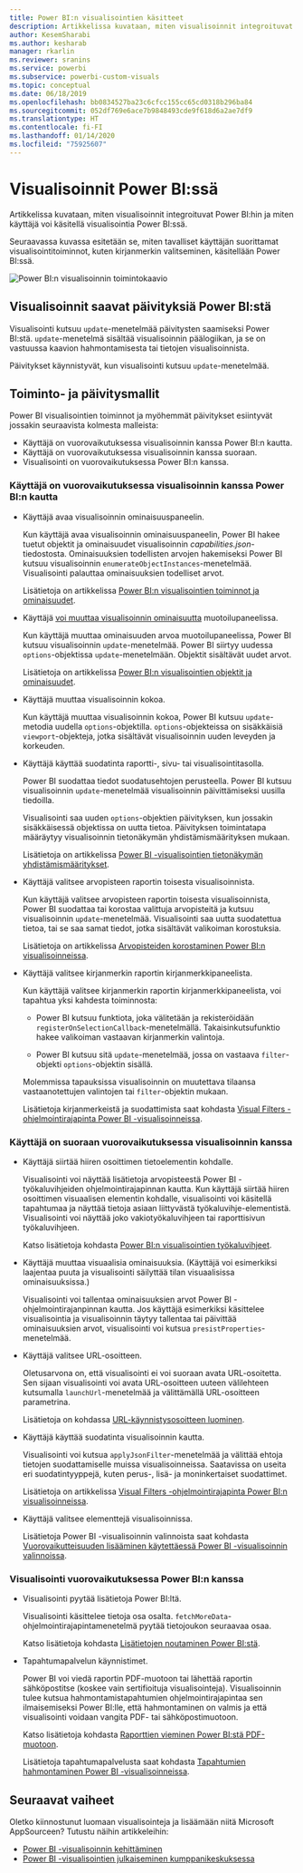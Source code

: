 ```yaml
---
title: Power BI:n visualisointien käsitteet
description: Artikkelissa kuvataan, miten visualisoinnit integroituvat Power BI:hin ja miten käyttäjä voi käsitellä visualisointia Power BI:ssä.
author: KesemSharabi
ms.author: kesharab
manager: rkarlin
ms.reviewer: sranins
ms.service: powerbi
ms.subservice: powerbi-custom-visuals
ms.topic: conceptual
ms.date: 06/18/2019
ms.openlocfilehash: bb0834527ba23c6cfcc155cc65cd0318b296ba84
ms.sourcegitcommit: 052df769e6ace7b9848493cde9f618d6a2ae7df9
ms.translationtype: HT
ms.contentlocale: fi-FI
ms.lasthandoff: 01/14/2020
ms.locfileid: "75925607"
---
```

# <a name="visuals-in-power-bi"></a>Visualisoinnit Power BI:ssä

Artikkelissa kuvataan, miten visualisoinnit integroituvat Power BI:hin ja miten käyttäjä voi käsitellä visualisointia Power BI:ssä. 

Seuraavassa kuvassa esitetään se, miten tavalliset käyttäjän suorittamat visualisointitoiminnot, kuten kirjanmerkin valitseminen, käsitellään Power BI:ssä.

![Power BI:n visualisoinnin toimintokaavio](./media/visual-concept.svg)

## <a name="visuals-get-updates-from-power-bi"></a>Visualisoinnit saavat päivityksiä Power BI:stä

Visualisointi kutsuu `update`-menetelmää päivitysten saamiseksi Power BI:stä. `update`-menetelmä sisältää visualisoinnin päälogiikan, ja se on vastuussa kaavion hahmontamisesta tai tietojen visualisoinnista.

Päivitykset käynnistyvät, kun visualisointi kutsuu `update`-menetelmää.

## <a name="action-and-update-patterns"></a>Toiminto- ja päivitysmallit

Power BI visualisointien toiminnot ja myöhemmät päivitykset esiintyvät jossakin seuraavista kolmesta malleista:

* Käyttäjä on vuorovaikutuksessa visualisoinnin kanssa Power BI:n kautta.
* Käyttäjä on vuorovaikutuksessa visualisoinnin kanssa suoraan.
* Visualisointi on vuorovaikutuksessa Power BI:n kanssa.

### <a name="user-interacts-with-a-visual-through-power-bi"></a>Käyttäjä on vuorovaikutuksessa visualisoinnin kanssa Power BI:n kautta

* Käyttäjä avaa visualisoinnin ominaisuuspaneelin.

    Kun käyttäjä avaa visualisoinnin ominaisuuspaneelin, Power BI hakee tuetut objektit ja ominaisuudet visualisoinnin *capabilities.json*-tiedostosta. Ominaisuuksien todellisten arvojen hakemiseksi Power BI kutsuu visualisoinnin `enumerateObjectInstances`-menetelmää. Visualisointi palauttaa ominaisuuksien todelliset arvot.

    Lisätietoja on artikkelissa [Power BI:n visualisointien toiminnot ja ominaisuudet](capabilities.md).

* Käyttäjä [voi muuttaa visualisoinnin ominaisuutta](../../visuals/power-bi-visualization-customize-title-background-and-legend.md) muotoilupaneelissa.

    Kun käyttäjä muuttaa ominaisuuden arvoa muotoilupaneelissa, Power BI kutsuu visualisoinnin `update`-menetelmää. Power BI siirtyy uudessa `options`-objektissa `update`-menetelmään. Objektit sisältävät uudet arvot.

    Lisätietoja on artikkelissa [Power BI:n visualisointien objektit ja ominaisuudet](objects-properties.md).

* Käyttäjä muuttaa visualisoinnin kokoa.

    Kun käyttäjä muuttaa visualisoinnin kokoa, Power BI kutsuu `update`-metodia uudella `options`-objektilla. `options`-objekteissa on sisäkkäisiä `viewport`-objekteja, jotka sisältävät visualisoinnin uuden leveyden ja korkeuden.

* Käyttäjä käyttää suodatinta raportti-, sivu- tai visualisointitasolla.

    Power BI suodattaa tiedot suodatusehtojen perusteella. Power BI kutsuu visualisoinnin `update`-menetelmää visualisoinnin päivittämiseksi uusilla tiedoilla.

    Visualisointi saa uuden `options`-objektien päivityksen, kun jossakin sisäkkäisessä objektissa on uutta tietoa. Päivityksen toimintatapa määräytyy visualisoinnin tietonäkymän yhdistämismäärityksen mukaan.

    Lisätietoja on artikkelissa [Power BI -visualisointien tietonäkymän yhdistämismääritykset](dataview-mappings.md).

* Käyttäjä valitsee arvopisteen raportin toisesta visualisoinnista.

    Kun käyttäjä valitsee arvopisteen raportin toisesta visualisoinnista, Power BI suodattaa tai korostaa valittuja arvopisteitä ja kutsuu visualisoinnin `update`-menetelmää. Visualisointi saa uutta suodatettua tietoa, tai se saa samat tiedot, jotka sisältävät valikoiman korostuksia.

    Lisätietoja on artikkelissa [Arvopisteiden korostaminen Power BI:n visualisoinneissa](highlight.md).

* Käyttäjä valitsee kirjanmerkin raportin kirjanmerkkipaneelista.

    Kun käyttäjä valitsee kirjanmerkin raportin kirjanmerkkipaneelista, voi tapahtua yksi kahdesta toiminnosta:

    * Power BI kutsuu funktiota, joka välitetään ja rekisteröidään `registerOnSelectionCallback`-menetelmällä. Takaisinkutsufunktio hakee valikoiman vastaavan kirjanmerkin valintoja.

    * Power BI kutsuu sitä `update`-menetelmää, jossa on vastaava `filter`-objekti `options`-objektin sisällä.

    Molemmissa tapauksissa visualisoinnin on muutettava tilaansa vastaanotettujen valintojen tai `filter`-objektin mukaan.

    Lisätietoja kirjanmerkeistä ja suodattimista saat kohdasta [Visual Filters -ohjelmointirajapinta Power BI -visualisoinneissa](filter-api.md).

### <a name="user-interacts-with-the-visual-directly"></a>Käyttäjä on suoraan vuorovaikutuksessa visualisoinnin kanssa

* Käyttäjä siirtää hiiren osoittimen tietoelementin kohdalle.

    Visualisointi voi näyttää lisätietoja arvopisteestä Power BI -työkaluvihjeiden ohjelmointirajapinnan kautta. Kun käyttäjä siirtää hiiren osoittimen visuaalisen elementin kohdalle, visualisointi voi käsitellä tapahtumaa ja näyttää tietoja asiaan liittyvästä työkaluvihje-elementistä. Visualisointi voi näyttää joko vakiotyökaluvihjeen tai raporttisivun työkaluvihjeen.

    Katso lisätietoja kohdasta [Power BI:n visualisointien työkaluvihjeet](add-tooltips.md).

* Käyttäjä muuttaa visuaalisia ominaisuuksia. (Käyttäjä voi esimerkiksi laajentaa puuta ja visualisointi säilyttää tilan visuaalisissa ominaisuuksissa.)

    Visualisointi voi tallentaa ominaisuuksien arvot Power BI -ohjelmointirajanpinnan kautta. Jos käyttäjä esimerkiksi käsittelee visualisointia ja visualisoinnin täytyy tallentaa tai päivittää ominaisuuksien arvot, visualisointi voi kutsua `presistProperties`-menetelmää.

* Käyttäjä valitsee URL-osoitteen.

    Oletusarvona on, että visualisointi ei voi suoraan avata URL-osoitetta. Sen sijaan visualisointi voi avata URL-osoitteen uuteen välilehteen kutsumalla `launchUrl`-menetelmää ja välittämällä URL-osoitteen parametrina.

    Lisätietoja on kohdassa [URL-käynnistysosoitteen luominen](launch-url.md).

* Käyttäjä käyttää suodatinta visualisoinnin kautta.

    Visualisointi voi kutsua `applyJsonFilter`-menetelmää ja välittää ehtoja tietojen suodattamiselle muissa visualisoinneissa. Saatavissa on useita eri suodatintyyppejä, kuten perus-, lisä- ja moninkertaiset suodattimet.

    Lisätietoja on artikkelissa [Visual Filters -ohjelmointirajapinta Power BI:n visualisoinneissa](filter-api.md).

* Käyttäjä valitsee elementtejä visualisoinnissa.

    Lisätietoja Power BI -visualisoinnin valinnoista saat kohdasta [Vuorovaikutteisuuden lisääminen käytettäessä Power BI -visualisoinnin valinnoissa](selection-api.md).

### <a name="visual-interacts-with-power-bi"></a>Visualisointi vuorovaikutuksessa Power BI:n kanssa

* Visualisointi pyytää lisätietoja Power BI:ltä.

    Visualisointi käsittelee tietoja osa osalta. `fetchMoreData`-ohjelmointirajapintamenetelmä pyytää tietojoukon seuraavaa osaa.

    Katso lisätietoja kohdasta [Lisätietojen noutaminen Power BI:stä](fetch-more-data.md).

* Tapahtumapalvelun käynnistimet.

    Power BI voi viedä raportin PDF-muotoon tai lähettää raportin sähköpostitse (koskee vain sertifioituja visualisointeja). Visualisoinnin tulee kutsua hahmontamistapahtumien ohjelmointirajapintaa sen ilmaisemiseksi Power BI:lle, että hahmontaminen on valmis ja että visualisointi voidaan vangita PDF- tai sähköpostimuotoon.

    Katso lisätietoja kohdasta [Raporttien vieminen Power BI:stä PDF-muotoon](../../consumer/end-user-pdf.md).

    Lisätietoja tapahtumapalvelusta saat kohdasta [Tapahtumien hahmontaminen Power BI -visualisoinneissa](event-service.md).

## <a name="next-steps"></a>Seuraavat vaiheet

Oletko kiinnostunut luomaan visualisointeja ja lisäämään niitä Microsoft AppSourceen? Tutustu näihin artikkeleihin:

* [Power BI -visualisoinnin kehittäminen](./custom-visual-develop-tutorial.md)
* [Power BI -visualisointien julkaiseminen kumppanikeskuksessa](../office-store.md)
